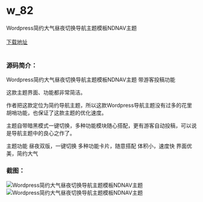 # w_82
Wordpress简约大气昼夜切换导航主题模板NDNAV主题
<br/></br>
[下载地址](https://www.uuid2.com/82.html "下载地址")
<br/></br>
<h3>源码简介：</h3>
<p>Wordpress简约大气昼夜切换导航主题模板NDNAV主题 带游客投稿功能<p>
<p>这款主题界面、功能都非常简洁。<p>
<p>作者把这款定位为简约导航主题，所以这款Wordpress导航主题没有过多的花里胡哨功能，也保证了这款主题的优化速度。

主题自带暗黑模式一键切换，多种功能模块随心搭配，更有游客自动投稿，可以说是导航主题中的良心之作了。


主题功能
昼夜双版，一键切换
多种功能卡片，随意搭配
体积小，速度快
界面优美，简约大气<p>
<h3>截图：</h3>
<img src="https://www.uuid2.com/wp-content/uploads/img/202105/b0b60ab470.jpg" alt="Wordpress简约大气昼夜切换导航主题模板NDNAV主题"><img src="https://www.uuid2.com/wp-content/uploads/img/202105/b0b60ab804.jpg" alt="Wordpress简约大气昼夜切换导航主题模板NDNAV主题">
